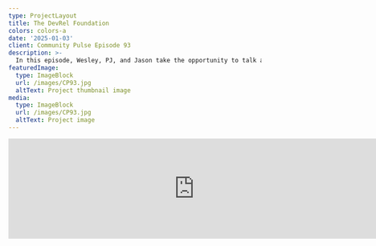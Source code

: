 ```yaml
---
type: ProjectLayout
title: The DevRel Foundation
colors: colors-a
date: '2025-01-03'
client: Community Pulse Episode 93
description: >-
  In this episode, Wesley, PJ, and Jason take the opportunity to talk about a new phenomenon - The DevRel Foundation from the Linux Foundation. Learn how folks have gotten involved, what the Foundation intends to do, and how you can share your voice.
featuredImage:
  type: ImageBlock
  url: /images/CP93.jpg
  altText: Project thumbnail image
media:
  type: ImageBlock
  url: /images/CP93.jpg
  altText: Project image
---
```


<iframe src="https://player.fireside.fm/v2/yTvTkDa_+U53-kd5G?theme=dark" width="740" height="200" frameborder="0" scrolling="no"></iframe>
